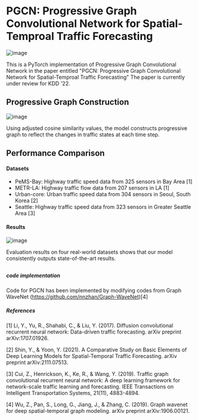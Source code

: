 # PGCN: Progressive Graph Convolutional Network for Spatial-Temproal Traffic Forecasting

![image](https://user-images.githubusercontent.com/31876093/153813727-71ffc4aa-8ced-401e-bfa0-a72fc088b319.png)

This is a PyTorch implementation of Progressive Graph Convolutional Network in the paper entitled "PGCN: Progressive Graph Convolutional Network for Spatial-Temproal Traffic Forecasting"
The paper is currently under review for KDD '22.

## Progressive Graph Construction
![image](https://user-images.githubusercontent.com/31876093/153814609-2cfce4c7-fedb-4f09-b9ca-2de67ab27f89.png)

Using adjusted cosine similarity values, the model constructs progressive graph to reflect the changes in traffic states at each time step. 

## Performance Comparison 
#### Datasets
- PeMS-Bay: Highway traffic speed data from 325 sensors in Bay Area [1]
- METR-LA: Highway traffic flow data from 207 sensors in LA [1]
- Urban-core: Urban traffic speed data from 304 sensors in Seoul, South Korea [2]
- Seattle: Highway traffic speed data from 323 sensors in Greater Seattle Area [3]

#### Results
![image](https://user-images.githubusercontent.com/31876093/153811602-29dd99a7-5cc9-48a6-9962-ee6ecb7714a8.png)

Evaluation results on four real-world datasets shows that our model consistently outputs state-of-the-art results.

##
##### code implementation
Code for PGCN has been implemented by modifying codes from Graph WaveNet (https://github.com/nnzhan/Graph-WaveNet)[4] 

##### References
[1] Li, Y., Yu, R., Shahabi, C., & Liu, Y. (2017). Diffusion convolutional recurrent neural network: Data-driven traffic forecasting. arXiv preprint arXiv:1707.01926.

[2] Shin, Y., & Yoon, Y. (2021). A Comparative Study on Basic Elements of Deep Learning Models for Spatial-Temporal Traffic Forecasting. arXiv preprint arXiv:2111.07513.

[3] Cui, Z., Henrickson, K., Ke, R., & Wang, Y. (2019). Traffic graph convolutional recurrent neural network: A deep learning framework for network-scale traffic learning and forecasting. IEEE Transactions on Intelligent Transportation Systems, 21(11), 4883-4894.

[4] Wu, Z., Pan, S., Long, G., Jiang, J., & Zhang, C. (2019). Graph wavenet for deep spatial-temporal graph modeling. arXiv preprint arXiv:1906.00121.


